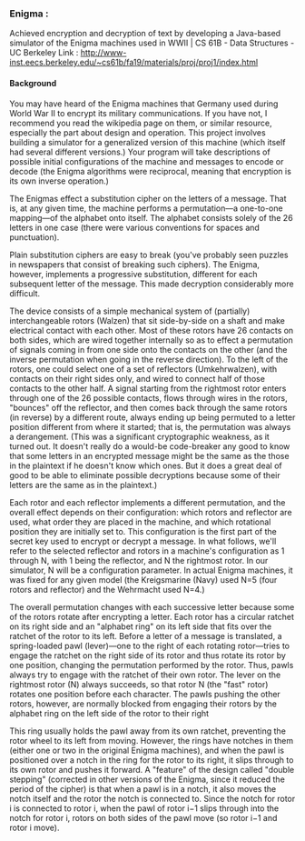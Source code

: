 ### Enigma : 

Achieved encryption and decryption of text by developing a Java-based simulator of the Enigma machines used in WWII  | CS 61B - Data Structures - UC Berkeley 
Link : http://www-inst.eecs.berkeley.edu/~cs61b/fa19/materials/proj/proj1/index.html 

#### Background
You may have heard of the Enigma machines that Germany used during World War II to encrypt its military communications. If you have not, I recommend you read the wikipedia page on them, or similar resource, especially the part about design and operation. This project involves building a simulator for a generalized version of this machine (which itself had several different versions.) Your program will take descriptions of possible initial configurations of the machine and messages to encode or decode (the Enigma algorithms were reciprocal, meaning that encryption is its own inverse operation.)

The Enigmas effect a substitution cipher on the letters of a message. That is, at any given time, the machine performs a permutation—a one-to-one mapping—of the alphabet onto itself. The alphabet consists solely of the 26 letters in one case (there were various conventions for spaces and punctuation).

Plain substitution ciphers are easy to break (you've probably seen puzzles in newspapers that consist of breaking such ciphers). The Enigma, however, implements a progressive substitution, different for each subsequent letter of the message. This made decryption considerably more difficult.

The device consists of a simple mechanical system of (partially) interchangeable rotors (Walzen) that sit side-by-side on a shaft and make electrical contact with each other. Most of these rotors have 26 contacts on both sides, which are wired together internally so as to effect a permutation of signals coming in from one side onto the contacts on the other (and the inverse permutation when going in the reverse direction). To the left of the rotors, one could select one of a set of reflectors (Umkehrwalzen), with contacts on their right sides only, and wired to connect half of those contacts to the other half. A signal starting from the rightmost rotor enters through one of the 26 possible contacts, flows through wires in the rotors, "bounces" off the reflector, and then comes back through the same rotors (in reverse) by a different route, always ending up being permuted to a letter position different from where it started; that is, the permutation was always a derangement. (This was a significant cryptographic weakness, as it turned out. It doesn't really do a would-be code-breaker any good to know that some letters in an encrypted message might be the same as the those in the plaintext if he doesn't know which ones. But it does a great deal of good to be able to eliminate possible decryptions because some of their letters are the same as in the plaintext.)

Each rotor and each reflector implements a different permutation, and the overall effect depends on their configuration: which rotors and reflector are used, what order they are placed in the machine, and which rotational position they are initially set to. This configuration is the first part of the secret key used to encrypt or decrypt a message. In what follows, we'll refer to the selected reflector and rotors in a machine's configuration as 1 through N, with 1 being the reflector, and N the rightmost rotor. In our simulator, N will be a configuration parameter. In actual Enigma machines, it was fixed for any given model (the Kreigsmarine (Navy) used N=5 (four rotors and reflector) and the Wehrmacht used N=4.)

The overall permutation changes with each successive letter because some of the rotors rotate after encrypting a letter. Each rotor has a circular ratchet on its right side and an "alphabet ring" on its left side that fits over the ratchet of the rotor to its left. Before a letter of a message is translated, a spring-loaded pawl (lever)—one to the right of each rotating rotor—tries to engage the ratchet on the right side of its rotor and thus rotate its rotor by one position, changing the permutation performed by the rotor. Thus, pawls always try to engage with the ratchet of their own rotor. The lever on the rightmost rotor (N) always succeeds, so that rotor N (the "fast" rotor) rotates one position before each character. The pawls pushing the other rotors, however, are normally blocked from engaging their rotors by the alphabet ring on the left side of the rotor to their right

This ring usually holds the pawl away from its own ratchet, preventing the rotor wheel to its left from moving. However, the rings have notches in them (either one or two in the original Enigma machines), and when the pawl is positioned over a notch in the ring for the rotor to its right, it slips through to its own rotor and pushes it forward. A "feature" of the design called "double stepping" (corrected in other versions of the Enigma, since it reduced the period of the cipher) is that when a pawl is in a notch, it also moves the notch itself and the rotor the notch is connected to. Since the notch for rotor i is connected to rotor i, when the pawl of rotor i−1 slips through into the notch for rotor i, rotors on both sides of the pawl move (so rotor i−1 and rotor i move).
